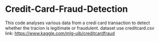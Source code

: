# Credit-Card-Fraud-Detection
This code analyses various data from a credi card transaction to detect whether the tracion is legitimate or fraudulent.
dataset use creditcard.csv link: https://www.kaggle.com/mlg-ulb/creditcardfraud
